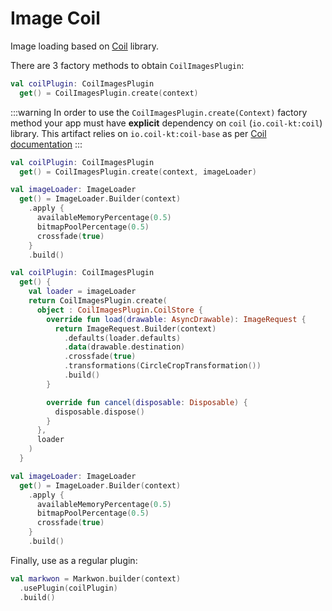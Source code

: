 # Image Coil

<MavenBadge4 :artifact="'image-coil'" />

Image loading based on [Coil](https://github.com/coil-kt/coil/) library.

There are 3 factory methods to obtain `CoilImagesPlugin`:

```kotlin
val coilPlugin: CoilImagesPlugin
  get() = CoilImagesPlugin.create(context)
```

:::warning
In order to use the `CoilImagesPlugin.create(Context)` factory method your
app must have **explicit** dependency on `coil` (`io.coil-kt:coil`) library. This artifact
relies on `io.coil-kt:coil-base` as per [Coil documentation](https://coil-kt.github.io/coil/getting_started/#artifacts)
:::

```kotlin
val coilPlugin: CoilImagesPlugin
  get() = CoilImagesPlugin.create(context, imageLoader)

val imageLoader: ImageLoader
  get() = ImageLoader.Builder(context)
    .apply {
      availableMemoryPercentage(0.5)
      bitmapPoolPercentage(0.5)
      crossfade(true)
    }
    .build()
```

```kotlin
val coilPlugin: CoilImagesPlugin
  get() {
    val loader = imageLoader
    return CoilImagesPlugin.create(
      object : CoilImagesPlugin.CoilStore {
        override fun load(drawable: AsyncDrawable): ImageRequest {
          return ImageRequest.Builder(context)
            .defaults(loader.defaults)
            .data(drawable.destination)
            .crossfade(true)
            .transformations(CircleCropTransformation())
            .build()
        }

        override fun cancel(disposable: Disposable) {
          disposable.dispose()
        }
      },
      loader
    )
  }

val imageLoader: ImageLoader
  get() = ImageLoader.Builder(context)
    .apply {
      availableMemoryPercentage(0.5)
      bitmapPoolPercentage(0.5)
      crossfade(true)
    }
    .build()
```

Finally, use as a regular plugin:

```kotlin
val markwon = Markwon.builder(context)
  .usePlugin(coilPlugin)
  .build()

```
